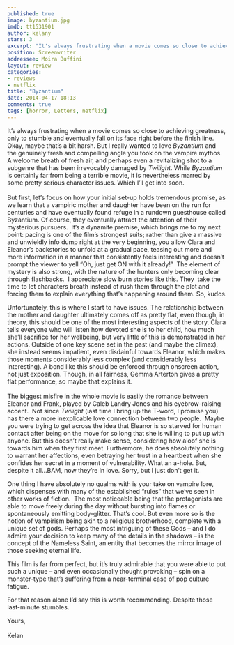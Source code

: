 ```yaml
---
published: true
image: byzantium.jpg
imdb: tt1531901
author: kelany
stars: 3
excerpt: "It's always frustrating when a movie comes so close to achieving greatness, only to stumble and eventually fall on its face right before the finish line."
position: Screenwriter
addressee: Moira Buffini
layout: review
categories:
- reviews
- netflix
title: "Byzantium"
date: 2014-04-17 18:13
comments: true
tags: [horror, Letters, netflix]
---
```

<p>It&#8217;s always frustrating when a movie comes so close to achieving greatness, only to stumble and eventually fall on its face right before the finish line. Okay, maybe that&#8217;s a bit harsh. But I really wanted to love <em>Byzantium</em> and the genuinely fresh and compelling angle you took on the vampire mythos.&nbsp; A welcome breath of fresh air, and perhaps even a revitalizing shot to a subgenre that has been irrevocably damaged by <em>Twilight</em>. While <em>Byzantium</em> is certainly far from being a terrible movie, it is nevertheless marred by some pretty serious character issues. Which I&#8217;ll get into soon.<br /> <br /> But first, let&rsquo;s focus on how your initial set-up holds tremendous promise, as we learn that a vampiric mother and daughter have been on the run for centuries and have eventually found refuge in a rundown guesthouse called Byzantium. Of course, they eventually attract the attention of their mysterious pursuers.&nbsp; It&#8217;s a dynamite premise, which brings me to my next point: pacing is one of the film&#8217;s strongest suits; rather than give a massive and unwieldly info dump right at the very beginning, you allow Clara and Eleanor&#8217;s backstories to unfold at a gradual pace, teasing out more and more information in a manner that consistently feels interesting and doesn&#8217;t prompt the viewer to yell &#8220;Oh, just get ON with it already!&#8221;&nbsp; The element of mystery is also strong, with the nature of the hunters only becoming clear through flashbacks.&nbsp; I appreciate slow burn stories like this. They &nbsp;take the time to let characters breath instead of rush them through the plot and forcing them to explain everything that&rsquo;s happening around them. So, kudos.</p>
<p>Unfortunately, this is where I start to have issues. The relationship between the mother and daughter ultimately comes off as pretty flat, even though, in theory, this should be one of the most interesting aspects of the story. Clara tells everyone who will listen how devoted she is to her child, how much she&#8217;ll sacrifice for her wellbeing, but very little of this is demonstrated in her actions. Outside of one key scene set in the past (and maybe the climax), she instead seems impatient, even disdainful towards Eleanor, which makes those moments considerably less complex (and considerably less interesting). A bond like this should be enforced through onscreen action, not just exposition. Though, in all fairness, Gemma Arterton gives a pretty flat performance, so maybe that explains it. <br /> <br /> The biggest misfire in the whole movie is easily the romance between Eleanor and Frank, played by Caleb Landry Jones and his eyebrow-raising accent.&nbsp; Not since <em>Twilight</em> (last time I bring up the T-word, I promise you) has there a more inexplicable love connection between two people.&nbsp; Maybe you were trying to get across the idea that Eleanor is so starved for human contact after being on the move for so long that she is willing to put up with anyone. But this doesn&#8217;t really make sense, considering how aloof she is towards him when they first meet. Furthermore, he does absolutely nothing to warrant her affections, even betraying her trust in a heartbeat when she confides her secret in a moment of vulnerability. What an a-hole. But, despite it all&#8230;BAM, now they&#8217;re in love. Sorry, but I just don&#8217;t get it.</p>
<p>One thing I have absolutely no qualms with is your take on vampire lore, which dispenses with many of the established &ldquo;rules&rdquo; that we&#8217;ve seen in other works of fiction.&nbsp; The most noticeable being that the protagonists are able to move freely during the day without bursting into flames or spontaneously emitting body-glitter. That&#8217;s cool. But even more so is the notion of vampirism being akin to a religious brotherhood, complete with a unique set of gods. Perhaps the most intriguing of these Gods &ndash; and I do admire your decision to keep many of the details in the shadows &ndash; is the concept of the Nameless Saint, an entity that becomes the mirror image of those seeking eternal life.</p>
<p>This film is far from perfect, but it&#8217;s truly admirable that you were able to put such a unique &ndash; and even occasionally thought provoking &ndash; spin on a monster-type that&#8217;s suffering from a near-terminal case of pop culture fatigue.&nbsp;</p>
<p>For that reason alone I&#8217;d say this is worth recommending. Despite those last-minute stumbles.</p>
<p>Yours,<br /> <br /> Kelan<br />

